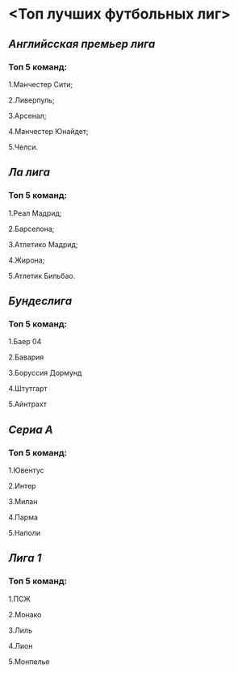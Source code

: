 # <__Топ лучших футбольных лиг__>

## _Английсская премьер лига_
### Топ 5 команд:
1.Манчестер Сити;

2.Ливерпуль;

3.Арсенал;

4.Манчестер Юнайдет;

5.Челси.



## _Ла лига_
### Топ 5 команд:
1.Реал Мадрид;

2.Барселона;

3.Атлетико Мадрид;

4.Жирона;

5.Атлетик Бильбао.


## _Бундеслига_
### Топ 5 команд:
1.Баер 04

2.Бавария

3.Боруссия Дормунд

4.Штутгарт

5.Айнтрахт


## _Сериа А_
### Топ 5 команд:
1.Ювентус

2.Интер

3.Милан

4.Парма

5.Наполи


## _Лига 1_
### Топ 5 команд:
1.ПСЖ

2.Монако

3.Лиль

4.Лион

5.Монпелье

